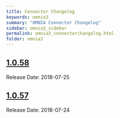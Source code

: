 ```yaml
---
title: Connector Changelog
keywords: omnia3
summary: "OMNIA Connector Changelog"
sidebar: omnia3_sidebar
permalink: omnia3_connectorchangelog.html
folder: omnia3
---
```


## [1.0.58](#1058)
Release Date: 2018-07-25


## [1.0.57](#1057)
Release Date: 2018-07-24

